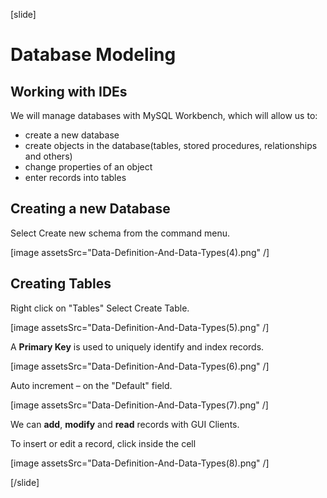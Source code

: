 [slide]

# Database Modeling

## Working with IDEs

We will manage databases with MySQL Workbench, which will allow us to:

- create a new database
- create objects in the database(tables, stored procedures, relationships and others)
- change properties of an object
- enter records into tables

## Creating a new Database

Select Create new schema from the command menu.

[image assetsSrc="Data-Definition-And-Data-Types(4).png" /]

## Creating Tables

Right click on "Tables" Select Create Table.

[image assetsSrc="Data-Definition-And-Data-Types(5).png" /]

A **Primary Key** is used to uniquely identify and index records.

[image assetsSrc="Data-Definition-And-Data-Types(6).png" /]

Auto increment – on the "Default" field.

[image assetsSrc="Data-Definition-And-Data-Types(7).png" /]

We can **add**, **modify** and **read** records with GUI Clients.

To insert or edit a record, click inside the cell

[image assetsSrc="Data-Definition-And-Data-Types(8).png" /]

[/slide]